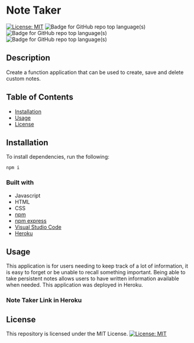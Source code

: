 # Note Taker
[![License: MIT](https://img.shields.io/badge/License-MIT-yellow.svg)](https://opensource.org/licenses/MIT) ![Badge for GitHub repo top language(s)](https://img.shields.io/badge/-JavaScript-blue)  ![Badge for GitHub repo top language(s)](https://img.shields.io/badge/-HTML-blue)  ![Badge for GitHub repo top language(s)](https://img.shields.io/badge/-CSS-blue)  

## Description
Create a function application that can be used to create, save and delete custom notes.

## Table of Contents
* [Installation](#installation)
* [Usage](#usage)
* [License](#license)

## Installation

To install dependencies, run the following:

```
npm i
```

### Built with
* Javascript
* HTML
* CSS
* [npm](https://nodejs.org/en/)
* [npm express](https://www.npmjs.com/package/express)
* [Visual Studio Code](code.visualstudio.com)
* [Heroku](www.heroku.com)

## Usage

This application is for users needing to keep track of a lot of information, it is easy to forget or be unable to recall something important. Being able to take persistent notes allows users to have written information available when needed.
This application was deployed in Heroku.

### Note Taker Link in Heroku

## License

This repository is licensed under the MIT License.
[![License: MIT](https://img.shields.io/badge/License-MIT-yellow.svg)](https://opensource.org/licenses/MIT)
